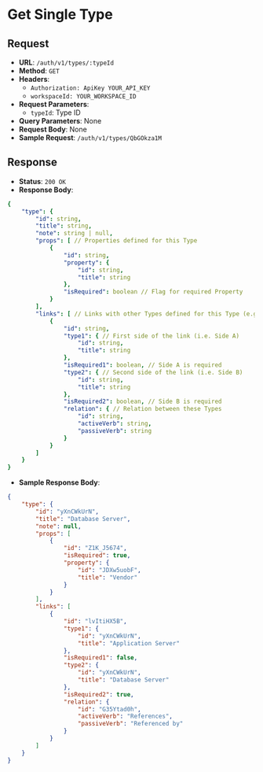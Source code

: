 # Get Single Type

## Request
* **URL**: `/auth/v1/types/:typeId`
* **Method**: `GET`
* **Headers**:
    * `Authorization: ApiKey YOUR_API_KEY`
    * `workspaceId: YOUR_WORKSPACE_ID`
* **Request Parameters**:
    * `typeId`: Type ID
* **Query Parameters**: None
* **Request Body**: None
* **Sample Request**: `/auth/v1/types/QbGOkza1M`

## Response
* **Status**: `200 OK`
* **Response Body**:

```yaml
{
    "type": {
        "id": string,
        "title": string,
        "note": string | null,
        "props": [ // Properties defined for this Type
            {
                "id": string,
                "property": {
                    "id": string,
                    "title": string
                },
                "isRequired": boolean // Flag for required Property
            }
        ],
        "links": [ // Links with other Types defined for this Type (e.g. A -> B)
            {
                "id": string,
                "type1": { // First side of the link (i.e. Side A)
                    "id": string,
                    "title": string
                },
                "isRequired1": boolean, // Side A is required
                "type2": { // Second side of the link (i.e. Side B)
                    "id": string,
                    "title": string
                },
                "isRequired2": boolean, // Side B is required
                "relation": { // Relation between these Types
                    "id": string,
                    "activeVerb": string,
                    "passiveVerb": string
                }
            }
        ]
    }
}
```

* **Sample Response Body**:

```json
{
    "type": {
        "id": "yXnCWkUrN",
        "title": "Database Server",
        "note": null,
        "props": [
            {
                "id": "Z1K_J5674",
                "isRequired": true,
                "property": {
                    "id": "JDXw5uobF",
                    "title": "Vendor"
                }
            }
        ],
        "links": [
            {
                "id": "lvItiHX5B",
                "type1": {
                    "id": "yXnCWkUrN",
                    "title": "Application Server"
                },
                "isRequired1": false,
                "type2": {
                    "id": "yXnCWkUrN",
                    "title": "Database Server"
                },
                "isRequired2": true,
                "relation": {
                    "id": "G35Ytad0h",
                    "activeVerb": "References",
                    "passiveVerb": "Referenced by"
                }
            }
        ]
    }
}
```
